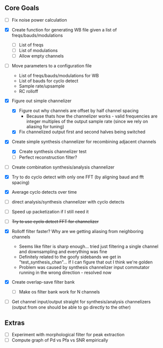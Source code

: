 Core Goals
----------
- [ ] Fix noise power calculation
- [X] Create function for generating WB file given a list of freqs/bauds/modulations
    - [ ] List of freqs
    - [ ] List of modulations
    - [ ] Allow empty channels
- [ ] Move parameters to a configuration file
    - List of freqs/bauds/modulations for WB
    - List of bauds for cyclo detect
    - Sample rate/upsample
    - RC rolloff
- [X] Figure out simple channelizer
    - [X] Figure out why channels are offset by half channel spacing
        - Because thats how the channelizer works - valid frequencies are integer multiples of the output sample rate (since we rely on aliasing for tuning)
    - [X] Fix channelized output first and second halves being switched
- [X] Create simple synthesis channelizer for recombining adjacent channels
    - [X] Create synthesis channelizer test
    - [ ] Perfect reconstruction filter?
- [ ] Create combination synthesis/analysis channelizer
- [X] Try to do cyclo detect with only one FFT (by aligning baud and fft spacing)
- [X] Average cyclo detects over time
- [ ] direct analysis/synthesis channelizer with cyclo detects
- [ ] Speed up packetization if I still need it
- [ ] ~~Try to use cyclo detect FFT for channelizer~~
- [X] Rolloff filter faster? Why are we getting aliasing from neighboring channels
    - Seems like filter is sharp enough... tried just filtering a single channel and downsampling and everything was fine
    - Definitely related to the goofy sidebands we get in "test_synthesis_chan"... If I can figure that out I think we're golden
    - Problem was caused by synthesis channelizer input commutator running in the wrong direction - resolved now
- [X] Create overlap-save filter bank
    - [ ] Make os filter bank work for N channels
- [ ] Get channel input/output straight for synthesis/analysis channelizers (output from one should be able to go directly to the other)


Extras
------
- [ ] Experiment with morphological filter for peak extraction
- [ ] Compute graph of Pd vs Pfa vs SNR empirically
